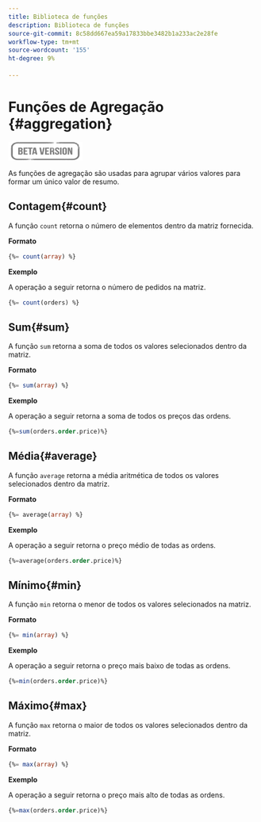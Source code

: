 ```yaml
---
title: Biblioteca de funções
description: Biblioteca de funções
source-git-commit: 8c58dd667ea59a17833bbe3482b1a233ac2e28fe
workflow-type: tm+mt
source-wordcount: '155'
ht-degree: 9%

---
```


# Funções de Agregação {#aggregation}

![](../../assets/do-not-localize/badge.png)

As funções de agregação são usadas para agrupar vários valores para formar um único valor de resumo.

## Contagem{#count}

A função `count` retorna o número de elementos dentro da matriz fornecida.

**Formato**

```sql
{%= count(array) %}
```

**Exemplo**

A operação a seguir retorna o número de pedidos na matriz.

```sql
{%= count(orders) %}
```

## Sum{#sum}

A função `sum` retorna a soma de todos os valores selecionados dentro da matriz.

**Formato**

```sql
{%= sum(array) %}
```

**Exemplo**

A operação a seguir retorna a soma de todos os preços das ordens.

```sql
{%=sum(orders.order.price)%}
```

## Média{#average}

A função `average` retorna a média aritmética de todos os valores selecionados dentro da matriz.

**Formato**

```sql
{%= average(array) %}
```

**Exemplo**

A operação a seguir retorna o preço médio de todas as ordens.

```sql
{%=average(orders.order.price)%}
```

## Mínimo{#min}

A função `min` retorna o menor de todos os valores selecionados na matriz.

**Formato**

```sql
{%= min(array) %}
```

**Exemplo**

A operação a seguir retorna o preço mais baixo de todas as ordens.

```sql
{%=min(orders.order.price)%}
```

## Máximo{#max}

A função `max` retorna o maior de todos os valores selecionados dentro da matriz.

**Formato**

```sql
{%= max(array) %}
```

**Exemplo**

A operação a seguir retorna o preço mais alto de todas as ordens.

```sql
{%=max(orders.order.price)%}
```
